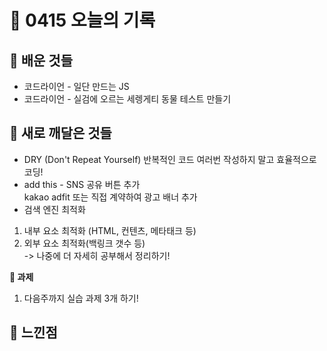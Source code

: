 # 🧸 0415 오늘의 기록
## 💙 배운 것들
* 코드라이언 - 일단 만드는 JS
* 코드라이언 - 실검에 오르는 세렝게티 동물 테스트 만들기

## 💚 새로 깨달은 것들
* DRY (Don't Repeat Yourself) 반복적인 코드 여러번 작성하지 말고 효율적으로 코딩!
* add this - SNS 공유 버튼 추가   
kakao adfit 또는 직접 계약하여 광고 배너 추가
* 검색 엔진 최적화
1. 내부 요소 최적화 (HTML, 컨텐츠, 메타태크 등)
2. 외부 요소 최적화(백링크 갯수 등)   
-> 나중에 더 자세히 공부해서 정리하기!

**📍 과제**
1. 다음주까지 실습 과제 3개 하기!

## 💜 느낀점
